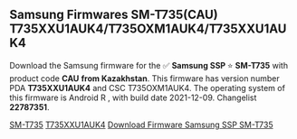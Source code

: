 <h2>Samsung Firmwares SM-T735(CAU) T735XXU1AUK4/T735OXM1AUK4/T735XXU1AUK4</h2>
Download the Samsung firmware for the ✅ <strong>Samsung SSP </strong> ⭐ <strong>SM-T735</strong> with product code <strong>CAU</strong> <strong> from Kazakhstan</strong>. This firmware has version number PDA <strong>T735XXU1AUK4</strong> and CSC T735OXM1AUK4. The operating system of this firmware is Android R , with build date 2021-12-09. Changelist <strong>22787351</strong>.


[SM-T735](https://samfirm.shop/samsung/model/SM-T735)
[T735XXU1AUK4](https://samfirm.shop/samsung/pda/T735XXU1AUK4)
[Download Firmware Samsung SSP SM-T735](https://samfirm.shop/samsung/firmware/481758)
